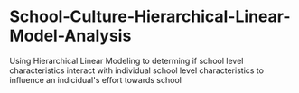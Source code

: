 # School-Culture-Hierarchical-Linear-Model-Analysis
Using Hierarchical Linear Modeling to determing if school level characteristics interact with individual school level characteristics to influence an indicidual's effort towards school
